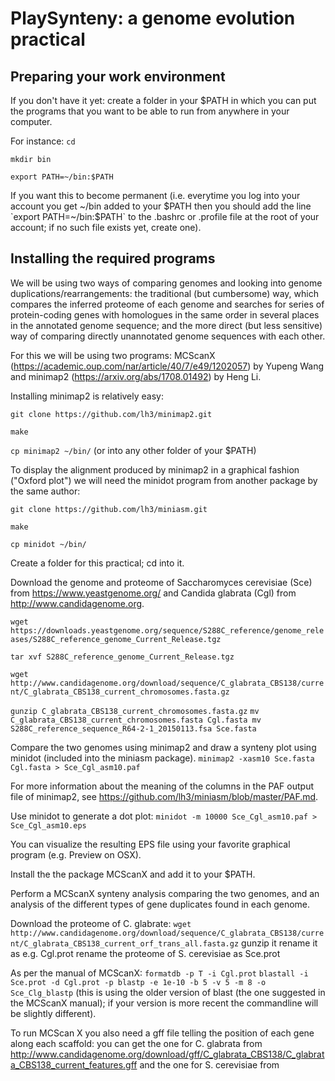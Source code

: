 # PlaySynteny: a genome evolution practical

## Preparing your work environment

If you don't have it yet: create a folder in your $PATH in which you can put the programs that you want to be able to run from anywhere in your computer.

For instance:
`cd` 

`mkdir bin`

`export PATH=~/bin:$PATH`

If you want this to become permanent (i.e. everytime you log into your account you get ~/bin added to your $PATH then you should add the line `export PATH=~/bin:$PATH` to the .bashrc or .profile file at the root of your account; if no such file exists yet, create one).


## Installing the required programs

We will be using two ways of comparing genomes and looking into genome duplications/rearrangements: the traditional (but cumbersome) way, which compares the inferred proteome of each genome and searches for series of protein-coding genes with homologues in the same order in several places in the annotated genome sequence; and the more direct (but less sensitive) way of comparing directly unannotated genome sequences with each other.

For this we will be using two programs: MCScanX (https://academic.oup.com/nar/article/40/7/e49/1202057) by Yupeng Wang and minimap2 (https://arxiv.org/abs/1708.01492) by Heng Li.

Installing minimap2 is relatively easy:

`git clone https://github.com/lh3/minimap2.git`

`make`

`cp minimap2 ~/bin/` (or into any other folder of your $PATH)

To display the alignment produced by minimap2 in a graphical fashion ("Oxford plot") we will need the minidot program from another package by the same author:

`git clone https://github.com/lh3/miniasm.git`

`make`

`cp minidot ~/bin/`



Create a folder for this practical; cd into it.

Download the genome and proteome of Saccharomyces cerevisiae (Sce) from https://www.yeastgenome.org/ and Candida glabrata (Cgl) from http://www.candidagenome.org.

`wget https://downloads.yeastgenome.org/sequence/S288C_reference/genome_releases/S288C_reference_genome_Current_Release.tgz`

`tar xvf S288C_reference_genome_Current_Release.tgz`

`wget http://www.candidagenome.org/download/sequence/C_glabrata_CBS138/current/C_glabrata_CBS138_current_chromosomes.fasta.gz`

`gunzip C_glabrata_CBS138_current_chromosomes.fasta.gz`
`mv C_glabrata_CBS138_current_chromosomes.fasta Cgl.fasta
mv S288C_reference_sequence_R64-2-1_20150113.fsa Sce.fasta`


Compare the two genomes using minimap2 and draw a synteny plot using minidot (included into the miniasm package).
`minimap2 -xasm10 Sce.fasta Cgl.fasta > Sce_Cgl_asm10.paf`

For more information about the meaning of the columns in the PAF output file of minimap2, see https://github.com/lh3/miniasm/blob/master/PAF.md.

Use minidot to generate a dot plot:
`minidot -m 10000 Sce_Cgl_asm10.paf > Sce_Cgl_asm10.eps`

You can visualize the resulting EPS file using your favorite graphical program (e.g. Preview on OSX).

Install the the package MCScanX and add it to your $PATH.

Perform a MCScanX synteny analysis comparing the two genomes, and an analysis of the different types of gene duplicates found in each genome.

Download the proteome of C. glabrate: `wget http://www.candidagenome.org/download/sequence/C_glabrata_CBS138/current/C_glabrata_CBS138_current_orf_trans_all.fasta.gz`
gunzip it
rename it as e.g. Cgl.prot
rename the proteome of S. cerevisiae as Sce.prot

As per the manual of MCScanX:
`formatdb -p T -i Cgl.prot`
`blastall -i Sce.prot -d Cgl.prot -p blastp -e 1e-10 -b 5 -v 5 -m 8 -o Sce_Clg_blastp`
(this is using the older version of blast (the one suggested in the MCScanX manual); if your version is more recent the commandline will be slightly different).

To run MCScan X you also need a gff file telling the position of each gene along each scaffold: you can get the one for C. glabrata from http://www.candidagenome.org/download/gff/C_glabrata_CBS138/C_glabrata_CBS138_current_features.gff
and the one for S. cerevisiae from 



